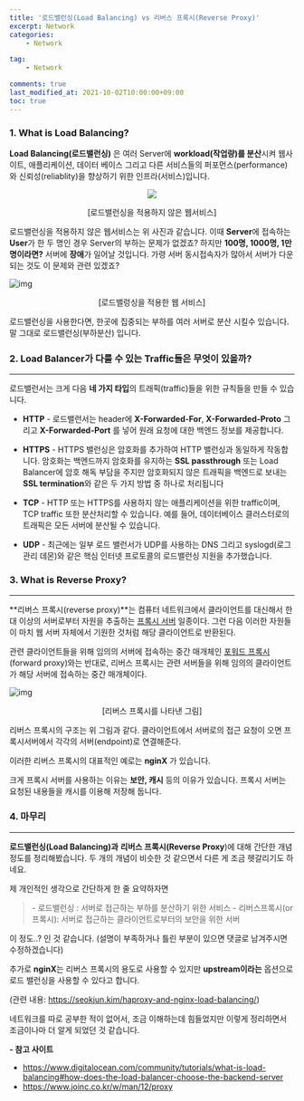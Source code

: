 ```yaml
---
title: '로드밸런싱(Load Balancing) vs 리버스 프록시(Reverse Proxy)'
excerpt: Network
categories:
    - Network

tag:
    - Network

comments: true
last_modified_at: 2021-10-02T10:00:00+09:00
toc: true
---
```


### **1. What is Load Balancing?**


**Load Balancing(로드밸런싱)** 은 여러 Server에 **workload(작업량)를 분산**시켜 웹사이트, 애플리케이션, 데이터 베이스 그리고 다른 서비스들의 퍼포먼스(performance)와 신뢰성(reliablity)을 향상하기 위한 인프라(서비스)입니다.



<p align="center"><img src = "https://blog.kakaocdn.net/dn/ddyrBN/btqDbkONaSB/OxIAMKMuBKkVPCYJVFHyn0/img.png"></p>

<p align="center">[로드밸런싱을 적용하지 않은 웹서비스]</p>



로드밸런싱을 적용하지 않은 웹서비스는 위 사진과 같습니다. 이때 **Server**에 접속하는 **User**가 한 두 명인 경우 Server의 부하는 문제가 없겠죠? 하지만 **100명, 1000명, 1만 명이라면?** 서버에 **장애**가 일어날 것입니다. 가령 서버 동시접속자가 많아서 서버가 다운되는 것도 이 문제와 관련 있겠죠?

 



![img](https://blog.kakaocdn.net/dn/bHrZA8/btqDceHkufm/xAkdmxyC8O6FyJ3wD2xIXk/img.png)<p align="center">[로드밸렁싱을 적용한 웹 서비스]</p>



로드밸런싱을 사용한다면, 한곳에 집중되는 부하를 여러 서버로 분산 시킬수 있습니다. 말 그대로 로드밸런싱(부하분산) 입니다.

 

 

### **2. Load Balancer가 다룰 수 있는 Traffic들은 무엇이 있을까?**

------

로드밸런서는 크게 다음 **네 가지 타입**의 트래픽(traffic)들을 위한 규칙들을 만들 수 있습니다.

 

- **HTTP** - 로드밸런서는 header에  **X-Forwarded-For**, **X-Forwarded-Proto** 그리고 **X-Forwarded-Port** 를 넣어 원래 요청에 대한 백엔드 정보를 제공합니다.
   
- **HTTPS** - HTTPS 밸런싱은 암호화를 추가하여 HTTP 밸런싱과 동일하게 작동합니다. 암호화는 백엔드까지 암호화를 유지하는 **SSL passthrough** 또는 Load Balancer에 암호 해독 부담을 주지만 암호화되지 않은 트래픽을 백엔드로 보내는 **SSL termination**와 같은 두 가지 방법 중 하나로 처리됩니다
   
- **TCP** - HTTP 또는 HTTPS를 사용하지 않는 애플리케이션을 위한 traffic이며, TCP traffic 또한 분산처리할 수 있습니다. 예를 들어, 데이터베이스 클러스터로의 트래픽은 모든 서버에 분산될 수 있습니다.
   
- **UDP** - 최근에는 일부 로드 밸런서가 UDP를 사용하는 DNS 그리고 syslogd(로그 관리 데몬)와 같은 핵심 인터넷 프로토콜의 로드밸런싱 지원을 추가했습니다.

 

### **3. What is Reverse Proxy?**

------

**리버스 프록시(reverse proxy)**는 컴퓨터 네트워크에서 클라이언트를 대신해서 한 대 이상의 서버로부터 자원을 추출하는 [프록시 서버](https://ko.wikipedia.org/wiki/프록시_서버) 일종이다. 그런 다음 이러한 자원들이 마치 웹 서버 자체에서 기원한 것처럼 해당 클라이언트로 반환된다.

 

관련 클라이언트들을 위해 임의의 서버에 접속하는 중간 매개체인 [포워드 프록시](https://ko.wikipedia.org/wiki/프록시_서버)(forward proxy)와는 반대로, 리버스 프록시는 관련 서버들을 위해 임의의 클라이언트가 해당 서버에 접속하는 중간 매개체이다.

 



![img](https://blog.kakaocdn.net/dn/c5FgJM/btqDbFSHx32/5LMPlwFlAlN8T38ryQwzDK/img.png) 
<p align="center">[리버스 프록시를 나타낸 그림]</p>



 

리버스 프록시의 구조는 위 그림과 같다. 클라이언트에서 서버로의 접근 요청이 오면 프록시서버에서 각각의 서버(endpoint)로 연결해준다.

이러한 리버스 프록시의 대표적인 예로는 **nginX** 가 있습니다. 

 

크게 프록시 서버를 사용하는 이유는 **보안, 캐시** 등의 이유가 있습니다. 프록시 서버는 요청된 내용들을 캐시를 이용해 저장해 둡니다.

 

 

### **4. 마무리**

------

**로드밸런싱(Load Balancing)과** **리버스 프록시(Reverse Proxy**)에 대해 간단한 개념 정도를 정리해봤습니다. 두 개의 개념이 비슷한 것 같으면서 다른 게 조금 헷갈리기도 하네요.

 

제 개인적인 생각으로 간단하게 한 줄 요약하자면

> \- 로드밸런싱 : 서버로 접근하는 부하를 분산하기 위한 서비스
> \- 리버스프록시(or 프록시): 서버로 접근하는 클라이언트로부터의 보안을 위한 서버

이 정도..? 인 것 같습니다. (설명이 부족하거나 틀린 부분이 있으면 댓글로 남겨주시면 수정하겠습니다)

 

추가로 **nginX**는 리버스 프록시의 용도로 사용할 수 있지만 **upstream이라는** 옵션으로 로드 밸런싱을 사용할 수 있다고 합니다. 

(관련 내용: https://seokjun.kim/haproxy-and-nginx-load-balancing/)

 

네트워크를 따로 공부한 적이 없어서, 조금 이해하는데 힘들었지만 이렇게 정리하면서 조금이나마 더 알게 되었던 것 같습니다.

 

**- 참고 사이트**

- https://www.digitalocean.com/community/tutorials/what-is-load-balancing#how-does-the-load-balancer-choose-the-backend-server
- https://www.joinc.co.kr/w/man/12/proxy
